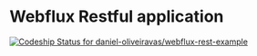 # Webflux Restful application

[ ![Codeship Status for daniel-oliveiravas/webflux-rest-example](https://app.codeship.com/projects/4e94e830-259e-0136-2407-12a5eb8b937c/status?branch=master)](https://app.codeship.com/projects/286644)
